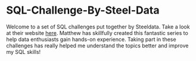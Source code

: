# SQL-Challenge-By-Steel-Data

Welcome to a set of SQL challenges put together by Steeldata. Take a look at their website [here](https://www.steeldata.org.uk/sql.html). Matthew has skillfully created this fantastic series to help data enthusiasts gain hands-on experience. Taking part in these challenges has really helped me understand the topics better and improve my SQL skills!
